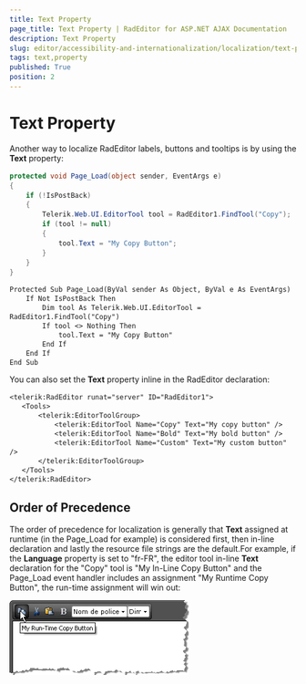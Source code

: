 ```yaml
---
title: Text Property
page_title: Text Property | RadEditor for ASP.NET AJAX Documentation
description: Text Property
slug: editor/accessibility-and-internationalization/localization/text-property
tags: text,property
published: True
position: 2
---
```


# Text Property

Another way to localize RadEditor labels, buttons and tooltips is by using the **Text** property:

````C#
protected void Page_Load(object sender, EventArgs e)
{
	if (!IsPostBack)
	{
		Telerik.Web.UI.EditorTool tool = RadEditor1.FindTool("Copy");
		if (tool != null)
		{
			tool.Text = "My Copy Button";
		}
	}
} 
````
````VB
Protected Sub Page_Load(ByVal sender As Object, ByVal e As EventArgs)
	If Not IsPostBack Then
		Dim tool As Telerik.Web.UI.EditorTool = RadEditor1.FindTool("Copy")
		If tool <> Nothing Then
			tool.Text = "My Copy Button"
		End If
	End If
End Sub
````


You can also set the **Text** property inline in the RadEditor declaration:

````ASP.NET
<telerik:RadEditor runat="server" ID="RadEditor1">
   <Tools>
	   <telerik:EditorToolGroup>
		   <telerik:EditorTool Name="Copy" Text="My copy button" />
		   <telerik:EditorTool Name="Bold" Text="My bold button" />
		   <telerik:EditorTool Name="Custom" Text="My custom button" />
	   </telerik:EditorToolGroup>
   </Tools>
</telerik:RadEditor> 
````


## Order of Precedence

The order of precedence for localization is generally that **Text** assigned at runtime (in the Page_Load for example) is considered first, then in-line declaration and lastly the resource file strings are the default.For example, if the **Language** property is set to "fr-FR", the editor tool in-line **Text** declaration for the "Copy" tool is "My In-Line Copy Button" and the Page_Load event handler includes an assignment "My Runtime Copy Button", the run-time assignment will win out:

![](images/editor-localization008.png)
